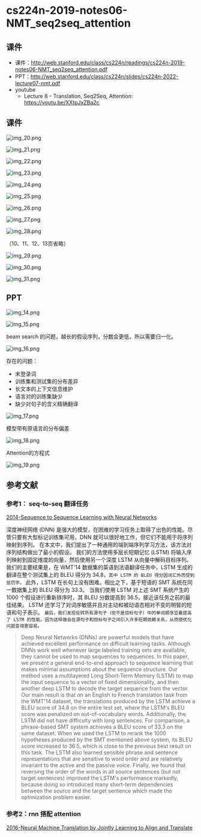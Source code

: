 # cs224n-2019-notes06-NMT_seq2seq_attention


## 课件
- 课件：http://web.stanford.edu/class/cs224n/readings/cs224n-2019-notes06-NMT_seq2seq_attention.pdf
- PPT：http://web.stanford.edu/class/cs224n/slides/cs224n-2022-lecture07-nmt.pdf
- youtube
    - Lecture 8 – Translation, Seq2Seq, Attention: https://youtu.be/XXtpJxZBa2c


## 课件

![img_20.png](img_20.png)

![img_21.png](img_21.png)

![img_22.png](img_22.png)

![img_23.png](img_23.png)

![img_24.png](img_24.png)

![img_25.png](img_25.png)

![img_26.png](img_26.png)

![img_27.png](img_27.png)

![img_28.png](img_28.png)

（10、11、12、13页省略）

![img_29.png](img_29.png)

![img_30.png](img_30.png)

![img_31.png](img_31.png)



## PPT

![img_14.png](img_14.png)

![img_15.png](img_15.png)

beam search 的问题，越长的假设序列，分数会更低，所以需要归一化。

![img_16.png](img_16.png)


存在的问题：

- 未登录词
- 训练集和测试集的分布差异
- 长文本的上下文信息维护
- 语言对的训练集缺少
- 缺少对句子的含义精确翻译


![img_17.png](img_17.png)

模型带有原语言的分布偏差

![img_18.png](img_18.png)

Attention的方程式

![img_19.png](img_19.png)

## 参考文献

### 参考1： seq-to-seq 翻译任务
[2014-Sequence to Sequence Learning with Neural Networks](https://arxiv.org/abs/1409.3215)

深度神经网络 (DNN) 是强大的模型，在困难的学习任务上取得了出色的性能。尽管只要有大型标记训练集可用，DNN 就可以很好地工作，但它们不能用于将序列映射到序列。
在本文中，我们提出了一种通用的端到端序列学习方法，该方法对序列结构做出了最小的假设。
我们的方法使用多层长短期记忆 (LSTM) 将输入序列映射到固定维度的向量，然后使用另一个深度 LSTM 从向量中解码目标序列。
我们的主要结果是，在 WMT'14 数据集的英语到法语翻译任务中，LSTM 生成的翻译在整个测试集上的 BLEU 得分为 34.8，`其中 LSTM 的 BLEU 得分因词汇外而受到惩罚字。`
此外，LSTM 在长句上没有困难。相比之下，基于短语的 SMT 系统在同一数据集上的 BLEU 得分为 33.3。
当我们使用 LSTM 对上述 SMT 系统产生的 1000 个假设进行重新排序时，其 BLEU 分数提高到 36.5，接近该任务之前的最佳结果。 
LSTM 还学习了对词序敏感并且对主动和被动语态相对不变的明智的短语和句子表示。
`最后，我们发现反转所有源句子（但不是目标句子）中的单词顺序显着提高了 LSTM 的性能，因为这样做会在源句子和目标句子之间引入许多短期依赖关系，从而使优化问题变得更容易。`
> Deep Neural Networks (DNNs) are powerful models that have achieved excellent performance on difficult learning tasks. Although DNNs work well whenever large labeled training sets are available, they cannot be used to map sequences to sequences. In this paper, we present a general end-to-end approach to sequence learning that makes minimal assumptions about the sequence structure. Our method uses a multilayered Long Short-Term Memory (LSTM) to map the input sequence to a vector of fixed dimensionality, and then another deep LSTM to decode the target sequence from the vector. Our main result is that on an English to French translation task from the WMT'14 dataset, the translations produced by the LSTM achieve a BLEU score of 34.8 on the entire test set, where the LSTM's BLEU score was penalized on out-of-vocabulary words. Additionally, the LSTM did not have difficulty with long sentences. For comparison, a phrase-based SMT system achieves a BLEU score of 33.3 on the same dataset. When we used the LSTM to rerank the 1000 hypotheses produced by the SMT mentioned above system, its BLEU score increased to 36.5, which is close to the previous best result on this task. The LSTM also learned sensible phrase and sentence representations that are sensitive to word order and are relatively invariant to the active and the passive voice. Finally, we found that reversing the order of the words in all source sentences (but not target sentences) improved the LSTM's performance markedly, because doing so introduced many short-term dependencies between the source and the target sentence which made the optimization problem easier.

### 参考2：rnn 搭配 attention

[2016-Neural Machine Translation by Jointly Learning to Align and Translate](https://arxiv.org/abs/1409.0473)

